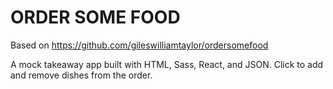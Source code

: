 # ORDER SOME FOOD
Based on https://github.com/gileswilliamtaylor/ordersomefood

A mock takeaway app built with HTML, Sass, React, and JSON. Click to add and remove dishes from the order. 
